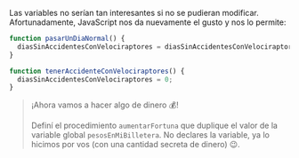 Las variables no serían tan interesantes si no se pudieran modificar. Afortunadamente, JavaScript nos da nuevamente el gusto y nos lo permite:

```javascript
function pasarUnDiaNormal() {
  diasSinAccidentesConVelociraptores = diasSinAccidentesConVelociraptores + 1
}

function tenerAccidenteConVelociraptores() {
  diasSinAccidentesConVelociraptores = 0;
}
```

> ¡Ahora vamos a hacer algo de dinero :moneybag:!
>
> Definí el procedimiento `aumentarFortuna` que duplique el valor de la variable global `pesosEnMiBilletera`. No declares la variable, ya lo hicimos por vos (con una cantidad secreta de dinero) :wink:. 
> 
